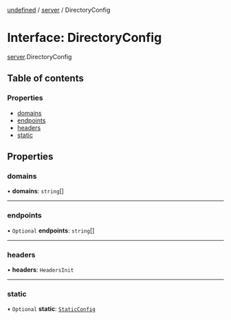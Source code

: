 [undefined](../README.md) / [server](../modules/server.md) / DirectoryConfig

# Interface: DirectoryConfig

[server](../modules/server.md).DirectoryConfig

## Table of contents

### Properties

- [domains](server.DirectoryConfig.md#domains)
- [endpoints](server.DirectoryConfig.md#endpoints)
- [headers](server.DirectoryConfig.md#headers)
- [static](server.DirectoryConfig.md#static)

## Properties

### domains

• **domains**: `string`[]

___

### endpoints

• `Optional` **endpoints**: `string`[]

___

### headers

• **headers**: `HeadersInit`

___

### static

• `Optional` **static**: [`StaticConfig`](server.StaticConfig.md)
